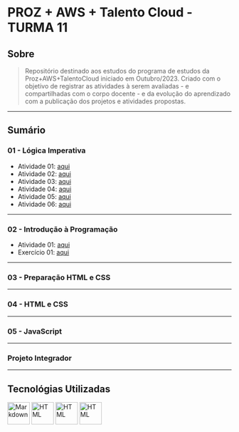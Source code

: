 # PROZ + AWS + Talento Cloud - TURMA 11

<!-- fonte ícones: https://devicon.dev/ -->

## Sobre

> Repositório destinado aos estudos do programa de estudos da Proz+AWS+TalentoCloud iniciado em Outubro/2023.
> Criado com o objetivo de registrar as atividades à serem avaliadas - e compartilhadas com o corpo docente - e da evolução do aprendizado com a publicação dos projetos e atividades propostas.

---

## Sumário

### 01 - Lógica Imperativa

- Atividade 01: [aqui](./01-logica-imperativa/desenvolvimento-01.md)
- Atividade 02: [aqui](./01-logica-imperativa/desenvolvimento-02.md)
- Atividade 03: [aqui](./01-logica-imperativa/desenvolvimento-03.md)
- Atividade 04: [aqui](./01-logica-imperativa/desenvolvimento-04.md)
- Atividade 05: [aqui](./01-logica-imperativa/desenvolvimento-05.md)
- Atividade 06: [aqui](./01-logica-imperativa/desenvolvimento-06.md)

---

### 02 - Introdução à Programação

- Atividade 01: [aqui](./02-intro-programacao/atividade-01.md)
- Exercício 01: [aqui](./02-intro-programacao/exercicio01.py)

---

### 03 - Preparação HTML e CSS

---

### 04 - HTML e CSS

---

### 05 - JavaScript

---

### Projeto Integrador

---

## Tecnológias Utilizadas

<div style="display: inline_block">
  <img align="center" alt="Markdown" height="50" width="50" src="https://cdn.jsdelivr.net/gh/devicons/devicon/icons/markdown/markdown-original.svg" />
  <img align="center" alt="HTML" height="50" width="50" src="https://cdn.jsdelivr.net/gh/devicons/devicon/icons/html5/html5-original.svg" />
  <img align="center" alt="HTML" height="50" width="50" src="https://cdn.jsdelivr.net/gh/devicons/devicon@latest/icons/css3/css3-original.svg" />
  <img align="center" alt="HTML" height="50" width="50" src="https://cdn.jsdelivr.net/gh/devicons/devicon@latest/icons/python/python-original.svg" />
</div>

